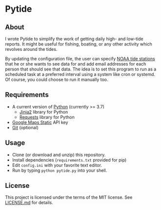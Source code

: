 # Pytide

## About

I wrote Pytide to simplify the work of getting daily high- and low-tide
reports. It might be useful for fishing, boating, or any other activity which
revolves around the tides.

By updating the configuration file, the user can specify
[NOAA tide stations][noaa] that he or she wants to see data for and add email
addresses for each person that should see that data. The idea is to set this
program to run as a scheduled task at a preferred interval using a system like
cron or systemd. Of course, you could choose to run it manually too.

## Requirements

- A current version of [Python][python-download] (currently >= 3.7)
    - [Jinja2][jinja] library for Python
    - [Requests][requests] library for Python
- [Google Maps Static][maps] API key
- [Git][git] (optional)

## Usage

- Clone (or download and unzip) this repository.
- Install dependencies (`requirements.txt` provided for pip)
- Edit `config.ini` with your favorite text editor.
- Run by typing `python pytide.py` into your shell.

## License

This project is licensed under the terms of the MIT license. See
[LICENSE.md](LICENSE.md) for details.

[git]: https://git-scm.com/
[jinja]: https://palletsprojects.com/p/jinja/
[maps]: https://developers.google.com/maps/documentation/maps-static/overview
[noaa]: https://tidesandcurrents.noaa.gov/
[python-download]: https://www.python.org/
[requests]: https://requests.readthedocs.io/en/latest/
